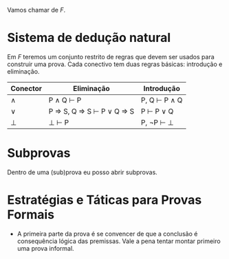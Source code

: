 Vamos chamar de *F*.

# Sistema de dedução natural

Em *F* teremos um conjunto restrito de regras que devem ser usados para construir uma prova. Cada conectivo tem duas regras básicas: introdução e eliminação.

| Conector  | Eliminação                | Introdução |
| --------  | ------------------------- | ---------- |
| ∧         | P ∧ Q ⊢ P                 | P, Q ⊢ P ∧ Q | 
| ∨         | P ⇒ S, Q ⇒ S ⊢ P ∨ Q ⇒ S  | P ⊢ P ∨ Q  |
| ⊥         | ⊥ ⊢ P                     | P, ¬P ⊢ ⊥  | 

# Subprovas

Dentro de uma (sub)prova eu posso abrir subprovas.

# Estratégias e Táticas para Provas Formais

- A primeira parte da prova é se convencer de que a conclusão é consequência lógica das premissas. Vale a pena tentar montar primeiro uma prova informal.
